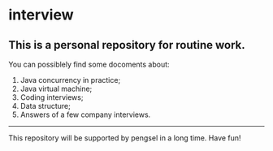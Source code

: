 # interview
This is a personal repository for routine work. 
---------------------------
You can possiblely find some docoments about:
1. Java concurrency in practice;
2. Java virtual machine;
3. Coding interviews;
4. Data structure;
5. Answers of a few company interviews.
-----------------------------
This repository will be supported by pengsel in a long time. Have fun!
